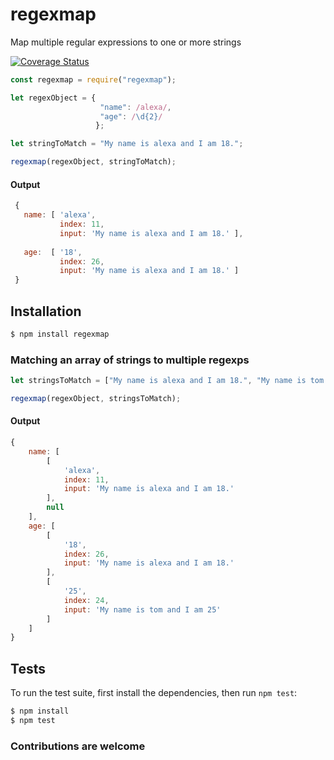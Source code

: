 # regexmap 

Map multiple regular expressions to one or more strings

[![Coverage Status](https://coveralls.io/repos/github/therewillbecode/regexmap/badge.svg?branch=master)](https://coveralls.io/github/therewillbecode/regexmap?branch=master)


```js
const regexmap = require("regexmap");

let regexObject = {
                    "name": /alexa/, 
                    "age": /\d{2}/ 
                   };

let stringToMatch = "My name is alexa and I am 18.";

regexmap(regexObject, stringToMatch);
```

#### Output
```js
 {
   name: [ 'alexa', 
           index: 11, 
           input: 'My name is alexa and I am 18.' ],
 
   age:  [ '18',
           index: 26,
           input: 'My name is alexa and I am 18.' ]
 }
```

## Installation

```bash
$ npm install regexmap
```


### Matching an array of strings to multiple regexps

```js
let stringsToMatch = ["My name is alexa and I am 18.", "My name is tom and I am 25"];

regexmap(regexObject, stringsToMatch);
```
#### Output
```js
{
    name: [
        [
            'alexa',
            index: 11,
            input: 'My name is alexa and I am 18.'
        ],
        null
    ],
    age: [
        [
            '18',
            index: 26,
            input: 'My name is alexa and I am 18.'
        ],
        [
            '25',
            index: 24,
            input: 'My name is tom and I am 25'
        ]
    ]
}
```

## Tests

  To run the test suite, first install the dependencies, then run `npm test`:

```bash
$ npm install
$ npm test
```

### Contributions are welcome
